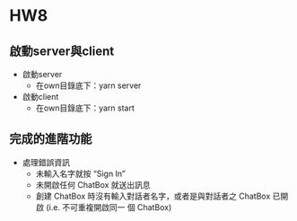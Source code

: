 # HW8
## 啟動server與client
- 啟動server
	- 在own目錄底下：yarn server
- 啟動client
	- 在own目錄底下：yarn start
## 完成的進階功能
- 處理錯誤資訊
    - 未輸入名字就按 “Sign In”
    - 未開啟任何 ChatBox 就送出訊息
    - 創建 ChatBox 時沒有輸入對話者名字，或者是與對話者之 ChatBox 已開啟 (i.e. 不可重複開啟同一
個 ChatBox)
